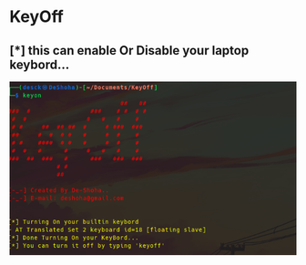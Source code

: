 
# KeyOff
## [*] this can enable Or Disable your laptop keybord...




![alt text](https://github.com/De-Shoha/KeyOff/blob/main/keyoff.png?raw=true)
